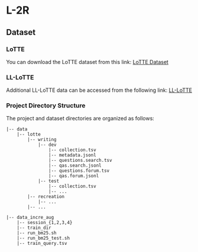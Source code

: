 # L-2R
## Dataset
### LoTTE
You can download the LoTTE dataset from this link: [LoTTE Dataset](https://downloads.cs.stanford.edu/nlp/data/colbert/colbertv2/lotte.tar.gz)

### LL-LoTTE
Additional LL-LoTTE data can be accessed from the following link: [LL-LoTTE](https://drive.google.com/drive/folders/1Gbka5Fb2jHsKPeHwJw8lF52-H34pqogi?usp=drive_link)

### Project Directory Structure
The project and dataset directories are organized as follows:
```
|-- data
	|-- lotte
		|-- writing
			|-- dev
				|-- collection.tsv
				|-- metadata.jsonl
				|-- questions.search.tsv
				|-- qas.search.jsonl
				|-- questions.forum.tsv
				|-- qas.forum.jsonl
			|-- test
				|-- collection.tsv
				|-- ...
		|-- recreation
			|-- ...
		|-- ...

|-- data_incre_aug
	|-- session_{1,2,3,4}
	|-- train_dir
	|-- run_bm25.sh
	|-- run_bm25_test.sh
	|-- train_query.tsv
```
